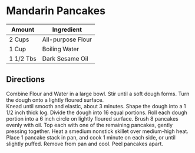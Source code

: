 # Mandarin Pancakes

Amount | Ingredient
----|----
2 Cups | All-purpose Flour
1 Cup | Boiling Water
1 1/2 Tbs | Dark Sesame Oil

## Directions

Combine Flour and Water in a large bowl.
Stir until a soft dough forms.
Turn the dough onto a lightly floured surface.  
Knead until smooth and elastic, about 3 minutes.
Shape the dough into a 1 1/2 inch thick log.
Divide the dough into 16 equal portions.
Roll each dough portion into a 6 inch circle on lightly floured surface.
Brush 8 pancakes evenly with oil.
Top each with one of the remaining pancakes, gently pressing together.
Heat a smedium nonstick skillet over medium-high heat.
Place 1 pancake stack in pan, and cook 1 minute on each side, or until slightly puffed.
Remove from pan and cool.
Peel pancakes apart.